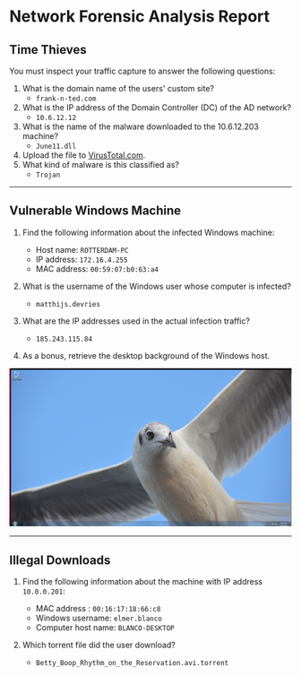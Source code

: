 # Network Forensic Analysis Report


## Time Thieves 
You must inspect your traffic capture to answer the following questions:

1. What is the domain name of the users' custom site?
    - `frank-n-ted.com`
2. What is the IP address of the Domain Controller (DC) of the AD network?
    - `10.6.12.12`
3. What is the name of the malware downloaded to the 10.6.12.203 machine?
    - `June11.dll`
4. Upload the file to [VirusTotal.com](https://www.virustotal.com/gui/). 
5. What kind of malware is this classified as?
    - `Trojan`

---

## Vulnerable Windows Machine

1. Find the following information about the infected Windows machine:
    - Host name: `ROTTERDAM-PC`
    - IP address: `172.16.4.255`
    - MAC address: `00:59:07:b0:63:a4`
    
2. What is the username of the Windows user whose computer is infected? 
    - `matthijs.devries`
3. What are the IP addresses used in the actual infection traffic?
    - `185.243.115.84`

4. As a bonus, retrieve the desktop background of the Windows host.

![desktopbackgroud](https://github.com/mikehemming/UofM_cybersecurity/blob/main/Final_Project/Screenshots/wireshark_desktop_background.png)

---

## Illegal Downloads

1. Find the following information about the machine with IP address `10.0.0.201`:
    - MAC address : `00:16:17:18:66:c8`
    - Windows username: `elmer.blanco`
    - Computer host name: `BLANCO-DESKTOP`

2. Which torrent file did the user download?
    - `Betty_Boop_Rhythm_on_the_Reservation.avi.torrent`
